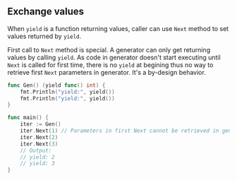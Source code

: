 ## Exchange values ##

When `yield` is a function returning values, caller can use `Next` method to set values returned by `yield`.

First call to `Next` method is special. A generator can only get returning values by calling `yield`. As code in generator doesn't start executing until `Next` is called for first time, there is no `yield` at begining thus no way to retrieve first `Next` parameters in generator. It's a by-design behavior.

```go
func Gen() (yield func() int) {
	fmt.Println("yield:", yield())
	fmt.Println("yield:", yield())
}

func main() {
	iter := Gen()
	iter.Next(1) // Parameters in first Next cannot be retrieved in generator.
	iter.Next(2)
	iter.Next(3)
	// Output:
	// yield: 2
	// yield: 3
}
```
